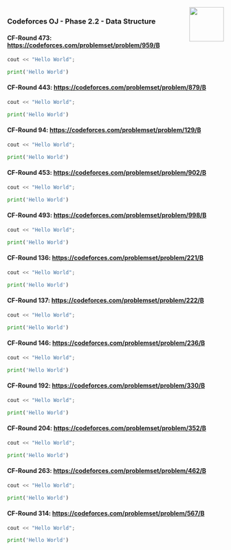 <img align="right" width="80" src="https://github.com/cs-MohamedAyman/Problem-Solving-Training/blob/master/online-judges-logos/codeforces.jpg">

### Codeforces OJ - Phase 2.2 - Data Structure

#### CF-Round 473: https://codeforces.com/problemset/problem/959/B
```cpp
cout << "Hello World";
```
```python
print('Hello World')
```

#### CF-Round 443: https://codeforces.com/problemset/problem/879/B
```cpp
cout << "Hello World";
```
```python
print('Hello World')
```

#### CF-Round 94: https://codeforces.com/problemset/problem/129/B
```cpp
cout << "Hello World";
```
```python
print('Hello World')
```

#### CF-Round 453: https://codeforces.com/problemset/problem/902/B
```cpp
cout << "Hello World";
```
```python
print('Hello World')
```

#### CF-Round 493: https://codeforces.com/problemset/problem/998/B
```cpp
cout << "Hello World";
```
```python
print('Hello World')
```

#### CF-Round 136: https://codeforces.com/problemset/problem/221/B
```cpp
cout << "Hello World";
```
```python
print('Hello World')
```

#### CF-Round 137: https://codeforces.com/problemset/problem/222/B
```cpp
cout << "Hello World";
```
```python
print('Hello World')
```

#### CF-Round 146: https://codeforces.com/problemset/problem/236/B
```cpp
cout << "Hello World";
```
```python
print('Hello World')
```

#### CF-Round 192: https://codeforces.com/problemset/problem/330/B
```cpp
cout << "Hello World";
```
```python
print('Hello World')
```

#### CF-Round 204: https://codeforces.com/problemset/problem/352/B
```cpp
cout << "Hello World";
```
```python
print('Hello World')
```

#### CF-Round 263: https://codeforces.com/problemset/problem/462/B
```cpp
cout << "Hello World";
```
```python
print('Hello World')
```

#### CF-Round 314: https://codeforces.com/problemset/problem/567/B
```cpp
cout << "Hello World";
```
```python
print('Hello World')
```
